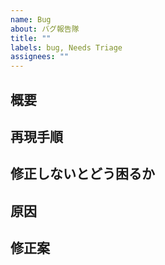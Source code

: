 ```yaml
---
name: Bug
about: バグ報告隊
title: ""
labels: bug, Needs Triage
assignees: ""
---
```


## 概要

## 再現手順

## 修正しないとどう困るか

## 原因

## 修正案